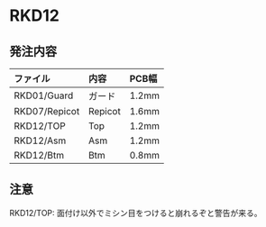 # RKD12

## 発注内容

ファイル|内容|PCB幅
:--|:--|:--
RKD01/Guard|ガード|1.2mm
RKD07/Repicot|Repicot|1.6mm
RKD12/TOP|Top|1.2mm
RKD12/Asm|Asm|1.2mm
RKD12/Btm|Btm|0.8mm

## 注意

RKD12/TOP: 面付け以外でミシン目をつけると崩れるぞと警告が来る。
